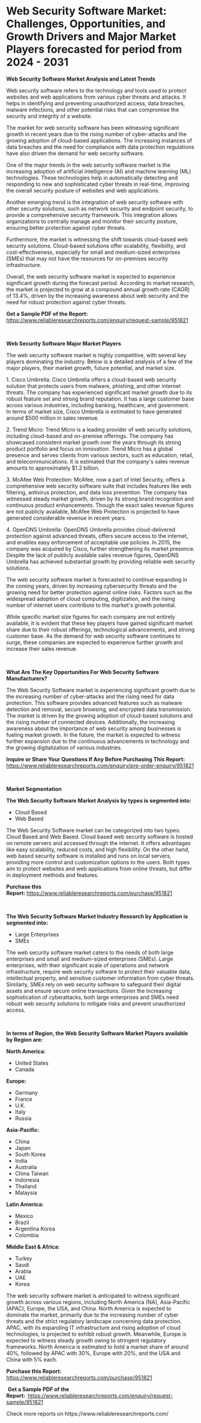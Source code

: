 <p><h1>Web Security Software Market: Challenges, Opportunities, and Growth Drivers and Major Market Players forecasted for period from 2024 - 2031</h1></p><p><strong>Web Security Software Market Analysis and Latest Trends</strong></p>
<p><p>Web security software refers to the technology and tools used to protect websites and web applications from various cyber threats and attacks. It helps in identifying and preventing unauthorized access, data breaches, malware infections, and other potential risks that can compromise the security and integrity of a website.</p><p>The market for web security software has been witnessing significant growth in recent years due to the rising number of cyber-attacks and the growing adoption of cloud-based applications. The increasing instances of data breaches and the need for compliance with data protection regulations have also driven the demand for web security software.</p><p>One of the major trends in the web security software market is the increasing adoption of artificial intelligence (AI) and machine learning (ML) technologies. These technologies help in automatically detecting and responding to new and sophisticated cyber threats in real-time, improving the overall security posture of websites and web applications.</p><p>Another emerging trend is the integration of web security software with other security solutions, such as network security and endpoint security, to provide a comprehensive security framework. This integration allows organizations to centrally manage and monitor their security posture, ensuring better protection against cyber threats.</p><p>Furthermore, the market is witnessing the shift towards cloud-based web security solutions. Cloud-based solutions offer scalability, flexibility, and cost-effectiveness, especially for small and medium-sized enterprises (SMEs) that may not have the resources for on-premises security infrastructure.</p><p>Overall, the web security software market is expected to experience significant growth during the forecast period. According to market research, the market is projected to grow at a compound annual growth rate (CAGR) of 13.4%, driven by the increasing awareness about web security and the need for robust protection against cyber threats.</p></p>
<p><strong>Get a Sample PDF of the Report:&nbsp;</strong> <a href="https://www.reliableresearchreports.com/enquiry/request-sample/951821">https://www.reliableresearchreports.com/enquiry/request-sample/951821</a></p>
<p>&nbsp;</p>
<p><strong>Web Security Software Major Market Players</strong></p>
<p><p>The web security software market is highly competitive, with several key players dominating the industry. Below is a detailed analysis of a few of the major players, their market growth, future potential, and market size.</p><p>1. Cisco Umbrella: Cisco Umbrella offers a cloud-based web security solution that protects users from malware, phishing, and other internet threats. The company has experienced significant market growth due to its robust feature set and strong brand reputation. It has a large customer base across various industries, including banking, healthcare, and government. In terms of market size, Cisco Umbrella is estimated to have generated around $500 million in sales revenue.</p><p>2. Trend Micro: Trend Micro is a leading provider of web security solutions, including cloud-based and on-premise offerings. The company has showcased consistent market growth over the years through its strong product portfolio and focus on innovation. Trend Micro has a global presence and serves clients from various sectors, such as education, retail, and telecommunications. It is estimated that the company's sales revenue amounts to approximately $1.2 billion.</p><p>3. McAfee Web Protection: McAfee, now a part of Intel Security, offers a comprehensive web security software suite that includes features like web filtering, antivirus protection, and data loss prevention. The company has witnessed steady market growth, driven by its strong brand recognition and continuous product enhancements. Though the exact sales revenue figures are not publicly available, McAfee Web Protection is projected to have generated considerable revenue in recent years.</p><p>4. OpenDNS Umbrella: OpenDNS Umbrella provides cloud-delivered protection against advanced threats, offers secure access to the internet, and enables easy enforcement of acceptable use policies. In 2015, the company was acquired by Cisco, further strengthening its market presence. Despite the lack of publicly available sales revenue figures, OpenDNS Umbrella has achieved substantial growth by providing reliable web security solutions.</p><p>The web security software market is forecasted to continue expanding in the coming years, driven by increasing cybersecurity threats and the growing need for better protection against online risks. Factors such as the widespread adoption of cloud computing, digitization, and the rising number of internet users contribute to the market's growth potential.</p><p>While specific market size figures for each company are not entirely available, it is evident that these key players have gained significant market share due to their robust offerings, technological advancements, and strong customer base. As the demand for web security software continues to surge, these companies are expected to experience further growth and increase their sales revenue.</p></p>
<p>&nbsp;</p>
<p><strong>What Are The Key Opportunities For Web Security Software Manufacturers?</strong></p>
<p><p>The Web Security Software market is experiencing significant growth due to the increasing number of cyber-attacks and the rising need for data protection. This software provides advanced features such as malware detection and removal, secure browsing, and encrypted data transmission. The market is driven by the growing adoption of cloud-based solutions and the rising number of connected devices. Additionally, the increasing awareness about the importance of web security among businesses is fueling market growth. In the future, the market is expected to witness further expansion due to the continuous advancements in technology and the growing digitalization of various industries.</p></p>
<p><strong>Inquire or Share Your Questions If Any Before Purchasing This Report:</strong> <a href="https://www.reliableresearchreports.com/enquiry/pre-order-enquiry/951821">https://www.reliableresearchreports.com/enquiry/pre-order-enquiry/951821</a></p>
<p>&nbsp;</p>
<p><strong>Market Segmentation</strong></p>
<p><strong>The Web Security Software Market Analysis by types is segmented into:</strong></p>
<p><ul><li>Cloud Based</li><li>Web Based</li></ul></p>
<p><p>The Web Security Software market can be categorized into two types: Cloud Based and Web Based. Cloud based web security software is hosted on remote servers and accessed through the internet. It offers advantages like easy scalability, reduced costs, and high flexibility. On the other hand, web based security software is installed and runs on local servers, providing more control and customization options to the users. Both types aim to protect websites and web applications from online threats, but differ in deployment methods and features.</p></p>
<p><strong>Purchase this Report:&nbsp;</strong><a href="https://www.reliableresearchreports.com/purchase/951821">https://www.reliableresearchreports.com/purchase/951821</a></p>
<p>&nbsp;</p>
<p><strong>The Web Security Software Market Industry Research by Application is segmented into:</strong></p>
<p><ul><li>Large Enterprises</li><li>SMEs</li></ul></p>
<p><p>The web security software market caters to the needs of both large enterprises and small and medium-sized enterprises (SMEs). Large enterprises, with their significant scale of operations and network infrastructure, require web security software to protect their valuable data, intellectual property, and sensitive customer information from cyber threats. Similarly, SMEs rely on web security software to safeguard their digital assets and ensure secure online transactions. Given the increasing sophistication of cyberattacks, both large enterprises and SMEs need robust web security solutions to mitigate risks and prevent unauthorized access.</p></p>
<p>&nbsp;</p>
<p><strong>In terms of Region, the Web Security Software Market Players available by Region are:</strong></p>
<p>
    <p> <strong> North America: </strong>
        <ul>
            <li>United States</li>
            <li>Canada</li>
        </ul>
        </p> 
    <p> <strong> Europe: </strong>
        <ul>
            <li>Germany</li>
            <li>France</li>
            <li>U.K.</li>
            <li>Italy</li>
            <li>Russia</li>
        </ul>
        </p> 
    <p> <strong> Asia-Pacific: </strong>
        <ul>
            <li>China</li>
            <li>Japan</li>
            <li>South Korea</li>
            <li>India</li>
            <li>Australia</li>
            <li>China Taiwan</li>
            <li>Indonesia</li>
            <li>Thailand</li>
            <li>Malaysia</li>
        </ul>
        </p> 
    <p> <strong> Latin America: </strong>
        <ul>
            <li>Mexico</li>
            <li>Brazil</li>
            <li>Argentina Korea</li>
            <li>Colombia</li>
        </ul>
        </p> 
    <p> <strong> Middle East & Africa: </strong>
        <ul>
            <li>Turkey</li>
            <li>Saudi</li>
            <li>Arabia</li>
            <li>UAE</li>
            <li>Korea</li>
        </ul>
    </p>
    </p>
<p><p>The web security software market is anticipated to witness significant growth across various regions, including North America (NA), Asia-Pacific (APAC), Europe, the USA, and China. North America is expected to dominate the market, primarily due to the increasing number of cyber threats and the strict regulatory landscape concerning data protection. APAC, with its expanding IT infrastructure and rising adoption of cloud technologies, is projected to exhibit robust growth. Meanwhile, Europe is expected to witness steady growth owing to stringent regulatory frameworks. North America is estimated to hold a market share of around 40%, followed by APAC with 30%, Europe with 20%, and the USA and China with 5% each.</p></p>
<p><strong>Purchase this Report: </strong><a href="https://www.reliableresearchreports.com/purchase/951821">https://www.reliableresearchreports.com/purchase/951821</a></p>
<p>&nbsp;<strong>Get a Sample PDF of the Report:&nbsp;&nbsp;</strong><a href="https://www.reliableresearchreports.com/enquiry/request-sample/951821">https://www.reliableresearchreports.com/enquiry/request-sample/951821</a></p>
<p><strong></strong></p>
<p>Check more reports on https://www.reliableresearchreports.com/</p>